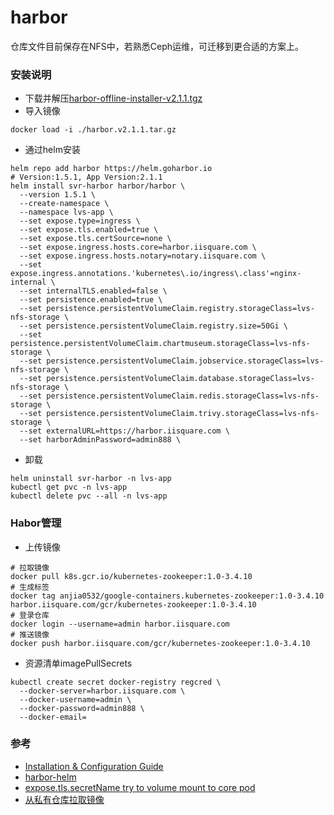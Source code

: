 # harbor
仓库文件目前保存在NFS中，若熟悉Ceph运维，可迁移到更合适的方案上。

### 安装说明
- 下载并解压[harbor-offline-installer-v2.1.1.tgz](https://github.com/goharbor/harbor/releases/tag/v2.1.1)
- 导入镜像
```
docker load -i ./harbor.v2.1.1.tar.gz
```
- 通过helm安装
```
helm repo add harbor https://helm.goharbor.io
# Version:1.5.1, App Version:2.1.1
helm install svr-harbor harbor/harbor \
  --version 1.5.1 \
  --create-namespace \
  --namespace lvs-app \
  --set expose.type=ingress \
  --set expose.tls.enabled=true \
  --set expose.tls.certSource=none \
  --set expose.ingress.hosts.core=harbor.iisquare.com \
  --set expose.ingress.hosts.notary=notary.iisquare.com \
  --set expose.ingress.annotations.'kubernetes\.io/ingress\.class'=nginx-internal \
  --set internalTLS.enabled=false \
  --set persistence.enabled=true \
  --set persistence.persistentVolumeClaim.registry.storageClass=lvs-nfs-storage \
  --set persistence.persistentVolumeClaim.registry.size=50Gi \
  --set persistence.persistentVolumeClaim.chartmuseum.storageClass=lvs-nfs-storage \
  --set persistence.persistentVolumeClaim.jobservice.storageClass=lvs-nfs-storage \
  --set persistence.persistentVolumeClaim.database.storageClass=lvs-nfs-storage \
  --set persistence.persistentVolumeClaim.redis.storageClass=lvs-nfs-storage \
  --set persistence.persistentVolumeClaim.trivy.storageClass=lvs-nfs-storage \
  --set externalURL=https://harbor.iisquare.com \
  --set harborAdminPassword=admin888 \
```
- 卸载
```
helm uninstall svr-harbor -n lvs-app
kubectl get pvc -n lvs-app
kubectl delete pvc --all -n lvs-app
```

### Habor管理
- 上传镜像
```
# 拉取镜像
docker pull k8s.gcr.io/kubernetes-zookeeper:1.0-3.4.10
# 生成标签
docker tag anjia0532/google-containers.kubernetes-zookeeper:1.0-3.4.10 harbor.iisquare.com/gcr/kubernetes-zookeeper:1.0-3.4.10
# 登录仓库
docker login --username=admin harbor.iisquare.com
# 推送镜像
docker push harbor.iisquare.com/gcr/kubernetes-zookeeper:1.0-3.4.10
```
- 资源清单imagePullSecrets
```
kubectl create secret docker-registry regcred \
  --docker-server=harbor.iisquare.com \
  --docker-username=admin \
  --docker-password=admin888 \
  --docker-email=
```

### 参考
- [Installation & Configuration Guide](https://goharbor.io/docs/2.1.1/install-config/)
- [harbor-helm](https://github.com/goharbor/harbor-helm)
- [expose.tls.secretName try to volume mount to core pod](https://github.com/goharbor/harbor-helm/issues/261)
- [从私有仓库拉取镜像](https://kubernetes.io/zh/docs/tasks/configure-pod-container/pull-image-private-registry/)
